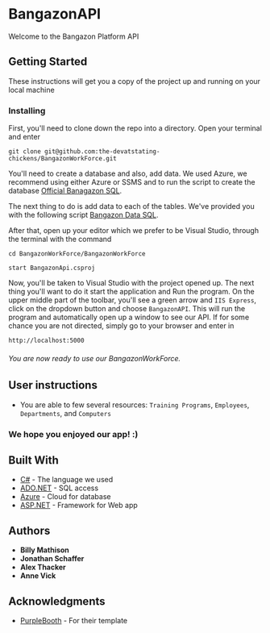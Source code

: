 # BangazonAPI

Welcome to the Bangazon Platform API

## Getting Started

These instructions will get you a copy of the project up and running on your local machine

### Installing

First, you'll need to clone down the repo into a directory. Open your terminal and enter

```
git clone git@github.com:the-devatstating-chickens/BangazonWorkForce.git
```

You'll need to create a database and also, add data. We used Azure, we recommend using either Azure or SSMS and to run the script to create the database [Official Banagazon SQL](./bangazon.sql).

The next thing to do is add data to each of the tables. We've provided you with the following script [Bangazon Data SQL](./data.sql).


After that, open up your editor which we prefer to be Visual Studio, through the terminal with the command

```
cd BangazonWorkForce/BangazonWorkForce
```

```
start BangazonApi.csproj
```

Now, you'll be taken to Visual Studio with the project opened up. The next thing you'll want to do it start the application and Run the program. On the upper middle part of the toolbar, you'll see a green arrow and `IIS Express`, click on the dropdown button and choose `BangazonAPI`. This will run the program and automatically open up a window to see our API. If for some chance you are not directed, simply go to your browser and enter in 

```
http://localhost:5000
```

###### You are now ready to use our BangazonWorkForce. 


## User instructions
* You are able to few several resources: `Training Programs`, `Employees`, `Departments`, and `Computers`

### We hope you enjoyed our app! :)


## Built With

* [C#](https://docs.microsoft.com/en-us/dotnet/csharp/) - The language we used
* [ADO.NET](https://docs.microsoft.com/en-us/dotnet/framework/data/adonet/ado-net-overview) - SQL access
* [Azure](https://gruntjs.com/) - Cloud for database
* [ASP.NET](https://dotnet.microsoft.com/apps/aspnet) - Framework for Web app 




## Authors

* **Billy Mathison** 
* **Jonathan Schaffer** 
* **Alex Thacker** 
* **Anne Vick** 



## Acknowledgments

* [PurpleBooth](https://gist.githubusercontent.com/PurpleBooth/109311bb0361f32d87a2/raw/8254b53ab8dcb18afc64287aaddd9e5b6059f880/README-Template.md) - For their template
